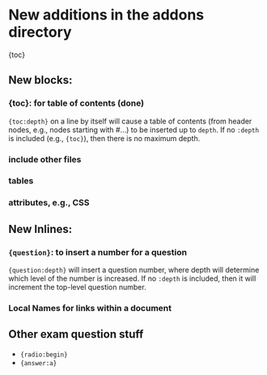 # New additions in the addons directory

{toc}

## New blocks:

### {toc}: for table of contents (done)

`{toc:depth}` on a line by itself will cause a table of contents (from
header nodes, e.g., nodes starting with #...) to be inserted up to
`depth`.  If no `:depth` is included (e.g., `{toc}`), then there is no
maximum depth.

### include other files

### tables

### attributes, e.g., CSS

## New Inlines:

### `{question}`: to insert a number for a question

`{question:depth}` will insert a question number, where depth will
determine which level of the number is increased.  If no `:depth` is
included, then it will increment the top-level question number.

### Local Names for links within a document

## Other exam question stuff

- `{radio:begin}`
- `{answer:a}`



